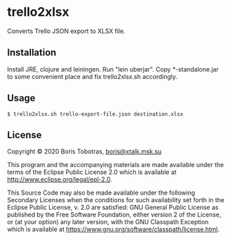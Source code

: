 # trello2xlsx

Converts Trello JSON export to XLSX file.

## Installation

Install JRE, clojure and leiningen. Run "lein uberjar". Copy *-standalone.jar to some convenient place and fix trello2xlsx.sh accordingly.

## Usage

    $ trello2xlsx.sh trello-export-file.json destination.xlsx

## License

Copyright © 2020 Boris Tobotras, boris@xtalk.msk.su

This program and the accompanying materials are made available under the
terms of the Eclipse Public License 2.0 which is available at
http://www.eclipse.org/legal/epl-2.0.

This Source Code may also be made available under the following Secondary
Licenses when the conditions for such availability set forth in the Eclipse
Public License, v. 2.0 are satisfied: GNU General Public License as published by
the Free Software Foundation, either version 2 of the License, or (at your
option) any later version, with the GNU Classpath Exception which is available
at https://www.gnu.org/software/classpath/license.html.
